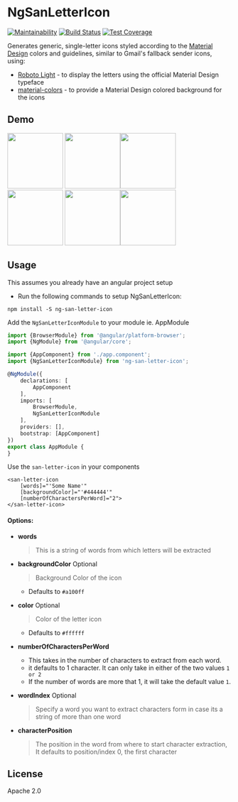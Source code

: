 # NgSanLetterIcon

[![Maintainability](https://api.codeclimate.com/v1/badges/c209dc296a6811a6327c/maintainability)](https://codeclimate.com/github/reiosantos/ng-san-letter-icon/maintainability)
[![Build Status](https://travis-ci.com/reiosantos/ng-san-letter-icon.svg?branch=master)](https://travis-ci.com/reiosantos/ng-san-letter-icon)
[![Test Coverage](https://api.codeclimate.com/v1/badges/c209dc296a6811a6327c/test_coverage)](https://codeclimate.com/github/reiosantos/ng-san-letter-icon/test_coverage)

Generates generic, single-letter icons styled according to the [Material Design](https://www.google.com/design/spec/material-design/introduction.html) colors and guidelines, similar to Gmail's fallback sender icons, using:

* [Roboto Light](https://www.google.com/fonts/specimen/Roboto) - to display the letters using the official Material Design typeface
* [material-colors](https://www.npmjs.com/package/material-colors) - to provide a Material Design colored background for the icons

## Demo
<img src="https://raw.github.com/eladnava/material-letter-icons/master/dist/png/A.png" width="125" /> <img src="https://raw.github.com/eladnava/material-letter-icons/master/dist/png/H.png" width="125" /><img src="https://raw.github.com/eladnava/material-letter-icons/master/dist/png/L.png" width="125" /> <img src="https://raw.github.com/eladnava/material-letter-icons/master/dist/png/M.png" width="125" /> <img src="https://raw.github.com/eladnava/material-letter-icons/master/dist/png/R.png" width="125" /><img src="https://raw.github.com/eladnava/material-letter-icons/master/dist/png/X.png" width="125" />

## Usage

This assumes you already have an angular project setup

* Run the following commands to setup NgSanLetterIcon:

```shell
npm install -S ng-san-letter-icon
```

Add the ```NgSanLetterIconModule``` to your module ie. AppModule

```typescript
import {BrowserModule} from '@angular/platform-browser';
import {NgModule} from '@angular/core';

import {AppComponent} from './app.component';
import {NgSanLetterIconModule} from 'ng-san-letter-icon';

@NgModule({
	declarations: [
		AppComponent
	],
	imports: [
		BrowserModule,
		NgSanLetterIconModule
	],
	providers: [],
	bootstrap: [AppComponent]
})
export class AppModule {
}
```

Use the ```san-letter-icon``` in your components

```angular2html
<san-letter-icon
	[words]="'Some Name'"
	[backgroundColor]="'#444444'"
	[numberOfCharactersPerWord]="2">
</san-letter-icon>
```

#### Options:
* **words**
	> This is a string of words from which letters will be extracted

* **backgroundColor** Optional
	> Background Color of the icon
	- Defaults to ```#a100ff```
	
* **color** Optional
	> Color of the letter icon
	- Defaults to ```#ffffff```

* **numberOfCharactersPerWord**
	- This takes in the number of characters to extract from each word.
	- it defaults to 1 character. It can only take in either of the two values ```1 or 2```
	- If the number of words are more that 1, it will take the default value ```1```.

* **wordIndex** Optional
	> Specify a word you want to extract characters form in case its a string of more than one 
	word
	
* **characterPosition**
	> The position in the word from where to start character extraction, It defaults to 
	position/index 0, the first character

## License
Apache 2.0
